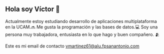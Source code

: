 ## Hola soy Víctor 👋

Actualmente estoy estudiando desarrollo de aplicaciones multiplataforma en la UCAM.🔜
Me gusta la programación y las bases de datos.💻
Soy una persona muy trabajadora, entusiasta en lo que hago y buen compañero. 🫂

Este es mi email de contacto vmartinez61@alu.fpsanantonio.com
